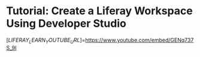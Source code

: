 # Tutorial: Create a Liferay Workspace Using Developer Studio

[$LIFERAY_LEARN_YOUTUBE_URL$]=https://www.youtube.com/embed/GENq737S_9I